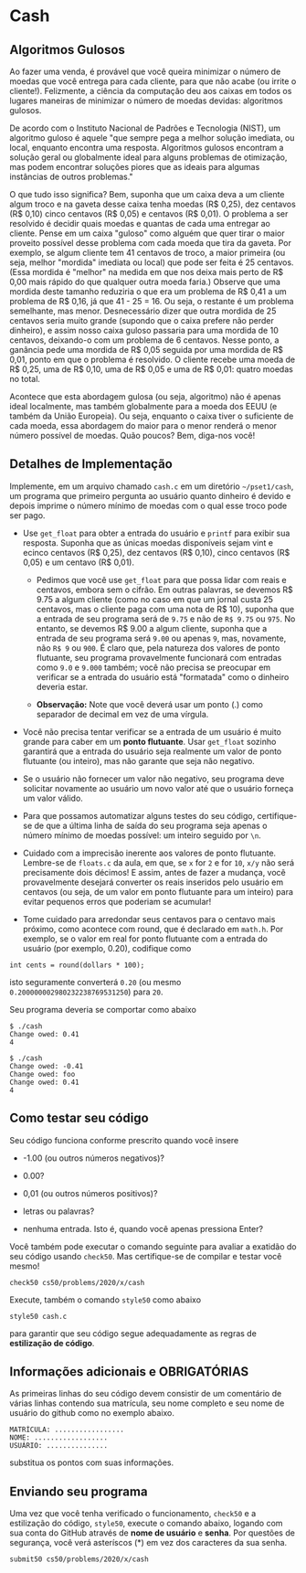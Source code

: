 # Cash
## Algoritmos Gulosos
Ao fazer uma venda, é provável que você queira minimizar o número de moedas que
você entrega para cada cliente, para que não acabe (ou irrite o cliente!).
Felizmente, a ciência da computação deu aos caixas em todos os lugares maneiras
de minimizar o número de moedas devidas: algoritmos gulosos.

De acordo com o Instituto Nacional de Padrões e Tecnologia (NIST), um algoritmo
guloso é aquele "que sempre pega a melhor solução imediata, ou local,
enquanto encontra uma resposta. Algoritmos gulosos encontram a solução geral
ou globalmente ideal para alguns problemas de otimização, mas podem encontrar
soluções piores que as ideais para algumas instâncias de outros problemas."

O que tudo isso significa? Bem, suponha que um caixa deva a um cliente algum
troco e na gaveta desse caixa tenha moedas (R$ 0,25), dez centavos (R$ 0,10)
cinco centavos (R$ 0,05) e centavos (R$ 0,01). O problema a ser resolvido é
decidir quais moedas e quantas de cada uma entregar ao cliente. Pense em um
caixa "guloso" como alguém que quer tirar o maior proveito possível desse
problema com cada moeda que tira da gaveta. Por exemplo, se algum cliente tem
41 centavos de troco, a maior primeira (ou seja, melhor "mordida" imediata ou
local) que pode ser feita é 25 centavos. (Essa mordida é "melhor" na medida em
que nos deixa mais perto de R$ 0,00 mais rápido do que qualquer outra moeda
faria.) Observe que uma mordida deste tamanho reduziria o que era um problema
de R$ 0,41 a um problema de R$ 0,16, já que 41 - 25 = 16. Ou seja, o restante é
um problema semelhante, mas menor. Desnecessário dizer que outra mordida de 25
centavos seria muito grande (supondo que o caixa prefere não perder dinheiro),
e assim nosso caixa guloso passaria para uma mordida de 10 centavos, deixando-o
com um problema de 6 centavos. Nesse ponto, a ganância pede uma mordida de
R$ 0,05 seguida por uma mordida de R$ 0,01, ponto em que o problema é resolvido.
O cliente recebe uma moeda de R$ 0,25, uma de R$ 0,10, uma de R$ 0,05 e uma de
R$ 0,01: quatro moedas no total.

Acontece que esta abordagem gulosa (ou seja, algoritmo) não é apenas ideal
localmente, mas também globalmente para a moeda dos EEUU (e também da União
Europeia). Ou seja, enquanto o caixa tiver o suficiente de cada moeda, essa
abordagem do maior para o menor renderá o menor número possível de moedas.
Quão poucos? Bem, diga-nos você!

## Detalhes de Implementação
Implemente, em um arquivo chamado `cash.c` em um diretório `~/pset1/cash`, um
programa que primeiro pergunta ao usuário quanto dinheiro é devido e depois
imprime o número mínimo de moedas com o qual esse troco pode ser pago.

- Use `get_float` para obter a entrada do usuário e `printf` para exibir sua
resposta. Suponha que as únicas moedas disponíveis sejam vint e ecinco centavos
(R$ 0,25), dez centavos (R$ 0,10), cinco centavos (R$ 0,05) e um centavo
(R$ 0,01).

  - Pedimos que você use `get_float` para que possa lidar com reais e centavos, embora sem o cifrão. Em outras palavras, se devemos R$ 9.75 a algum cliente (como no caso em que um jornal custa 25 centavos, mas o cliente paga com uma nota de R$ 10), suponha que a entrada de seu programa será de `9.75` e não de `R$ 9.75` ou `975`. No entanto, se devemos R$ 9.00 a algum cliente, suponha que a entrada de seu programa será `9.00` ou apenas `9`, mas, novamente, não `R$ 9` ou `900`. É claro que, pela natureza dos valores de ponto flutuante, seu programa provavelmente funcionará com entradas como `9.0` e `9.000` também; você não precisa se preocupar em verificar se a entrada do usuário está "formatada" como o dinheiro deveria estar.

  - **Observação:** Note que você deverá usar um ponto (.) como separador de decimal em vez de uma vírgula.

- Você não precisa tentar verificar se a entrada de um usuário é muito grande para caber em um **ponto flutuante**. Usar `get_float` sozinho garantirá que a entrada do usuário seja realmente um valor de ponto flutuante (ou inteiro), mas não garante que seja não negativo.

- Se o usuário não fornecer um valor não negativo, seu programa deve solicitar novamente ao usuário um novo valor até que o usuário forneça um valor válido.

- Para que possamos automatizar alguns testes do seu código, certifique-se de que a última linha de saída do seu programa seja apenas o número mínimo de moedas possível: um inteiro seguido por `\n`.

- Cuidado com a imprecisão inerente aos valores de ponto flutuante. Lembre-se de `floats.c` da aula, em que, se `x` for `2` e for `10`, `x/y` não será precisamente dois décimos! E assim, antes de fazer a mudança, você provavelmente desejará converter os reais inseridos pelo usuário em centavos (ou seja, de um valor em ponto flutuante para um inteiro) para evitar pequenos erros que poderiam se acumular!

- Tome cuidado para arredondar seus centavos para o centavo mais próximo, como acontece com round, que é declarado em `math.h`. Por exemplo, se o valor em real for ponto flutuante com a entrada do usuário (por exemplo, 0.20), codifique como

```
int cents = round(dollars * 100);
```

isto seguramente converterá `0.20` (ou mesmo `0.200000002980232238769531250`) para `20`.

Seu programa deveria se comportar como abaixo
```
$ ./cash
Change owed: 0.41
4
```

```
$ ./cash
Change owed: -0.41
Change owed: foo
Change owed: 0.41
4
```


## Como testar seu código
Seu código funciona conforme prescrito quando você insere

- -1.00 (ou outros números negativos)?

- 0.00?

- 0,01 (ou outros números positivos)?

- letras ou palavras?

- nenhuma entrada. Isto é, quando você apenas pressiona Enter?

Você também pode executar o comando seguinte para avaliar a exatidão do seu código usando `check50`. Mas certifique-se de compilar e testar você mesmo!

```
check50 cs50/problems/2020/x/cash
```

Execute, também o comando `style50` como abaixo
```
style50 cash.c
```
para garantir que seu código segue adequadamente as regras de **estilização de código**.

## Informações adicionais e OBRIGATÓRIAS
As primeiras linhas do seu código devem consistir de um comentário de várias
linhas contendo sua matrícula, seu nome completo e seu nome de usuário do github
como no exemplo abaixo.
```
MATRÍCULA: ................. 
NOME: ..................
USUÁRIO: ...............
```
substitua os pontos com suas informações.

## Enviando seu programa
Uma vez que você tenha verificado o funcionamento, `check50` e a estilização do código, `style50`, execute o comando abaixo, logando com sua conta do GitHub através de **nome de usuário** e **senha**. Por questões de segurança, você verá asteríscos (*) em vez dos caracteres da sua senha.
```
submit50 cs50/problems/2020/x/cash
```